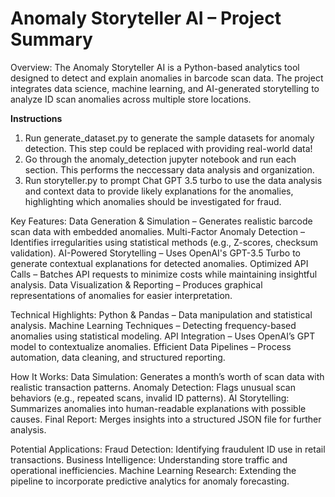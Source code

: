 # Anomaly Storyteller AI – Project Summary
Overview:
The Anomaly Storyteller AI is a Python-based analytics tool designed to detect and explain anomalies in barcode scan data. The project integrates data science, machine learning, and AI-generated storytelling to analyze ID scan anomalies across multiple store locations.

**Instructions**
1. Run generate_dataset.py to generate the sample datasets for anomaly detection. This step could be replaced with providing real-world data!
2. Go through the anomaly_detection jupyter notebook and run each section. This performs the neccessary data analysis and organization.
3. Run storyteller.py to prompt Chat GPT 3.5 turbo to use the data analysis and context data to provide likely explanations for the anomalies, highlighting which anomalies should be investigated for fraud.

Key Features:
Data Generation & Simulation – Generates realistic barcode scan data with embedded anomalies.
Multi-Factor Anomaly Detection – Identifies irregularities using statistical methods (e.g., Z-scores, checksum validation).
AI-Powered Storytelling – Uses OpenAI's GPT-3.5 Turbo to generate contextual explanations for detected anomalies.
Optimized API Calls – Batches API requests to minimize costs while maintaining insightful analysis.
Data Visualization & Reporting – Produces graphical representations of anomalies for easier interpretation.

Technical Highlights:
Python & Pandas – Data manipulation and statistical analysis.
Machine Learning Techniques – Detecting frequency-based anomalies using statistical modeling.
API Integration – Uses OpenAI’s GPT model to contextualize anomalies.
Efficient Data Pipelines – Process automation, data cleaning, and structured reporting.

How It Works:
Data Simulation: Generates a month’s worth of scan data with realistic transaction patterns.
Anomaly Detection: Flags unusual scan behaviors (e.g., repeated scans, invalid ID patterns).
AI Storytelling: Summarizes anomalies into human-readable explanations with possible causes.
Final Report: Merges insights into a structured JSON file for further analysis.

Potential Applications:
Fraud Detection: Identifying fraudulent ID use in retail transactions.
Business Intelligence: Understanding store traffic and operational inefficiencies.
Machine Learning Research: Extending the pipeline to incorporate predictive analytics for anomaly forecasting.

